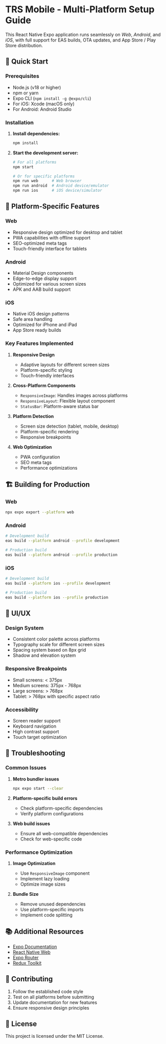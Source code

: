 # TRS Mobile - Multi-Platform Setup Guide

This React Native Expo application runs seamlessly on _Web_, _Android_, and _iOS_, with full support for EAS builds, OTA updates, and App Store / Play Store distribution.

## 🚀 Quick Start

### Prerequisites

- Node.js (v18 or higher)
- npm or yarn
- Expo CLI (`npm install -g @expo/cli`)
- For iOS: Xcode (macOS only)
- For Android: Android Studio

### Installation

1. **Install dependencies:**

   ```bash
   npm install
   ```

2. **Start the development server:**

   ```bash
   # For all platforms
   npm start

   # Or for specific platforms
   npm run web      # Web browser
   npm run android  # Android device/emulator
   npm run ios      # iOS device/simulator
   ```

## 📱 Platform-Specific Features

### Web

- Responsive design optimized for desktop and tablet
- PWA capabilities with offline support
- SEO-optimized meta tags
- Touch-friendly interface for tablets

### Android

- Material Design components
- Edge-to-edge display support
- Optimized for various screen sizes
- APK and AAB build support

### iOS

- Native iOS design patterns
- Safe area handling
- Optimized for iPhone and iPad
- App Store ready builds

### Key Features Implemented

1. **Responsive Design**

   - Adaptive layouts for different screen sizes
   - Platform-specific styling
   - Touch-friendly interfaces

2. **Cross-Platform Components**

   - `ResponsiveImage`: Handles images across platforms
   - `ResponsiveLayout`: Flexible layout component
   - `StatusBar`: Platform-aware status bar

3. **Platform Detection**

   - Screen size detection (tablet, mobile, desktop)
   - Platform-specific rendering
   - Responsive breakpoints

4. **Web Optimization**
   - PWA configuration
   - SEO meta tags
   - Performance optimizations

## 🏗 Building for Production

### Web

```bash
npx expo export --platform web
```

### Android

```bash
# Development build
eas build --platform android --profile development

# Production build
eas build --platform android --profile production
```

### iOS

```bash
# Development build
eas build --platform ios --profile development

# Production build
eas build --platform ios --profile production
```

## 🎨 UI/UX

### Design System

- Consistent color palette across platforms
- Typography scale for different screen sizes
- Spacing system based on 8px grid
- Shadow and elevation system

### Responsive Breakpoints

- Small screens: < 375px
- Medium screens: 375px - 768px
- Large screens: > 768px
- Tablet: > 768px with specific aspect ratio

### Accessibility

- Screen reader support
- Keyboard navigation
- High contrast support
- Touch target optimization

## 🐛 Troubleshooting

### Common Issues

1. **Metro bundler issues**

   ```bash
   npx expo start --clear
   ```

2. **Platform-specific build errors**

   - Check platform-specific dependencies
   - Verify platform configurations

3. **Web build issues**
   - Ensure all web-compatible dependencies
   - Check for web-specific code

### Performance Optimization

1. **Image Optimization**

   - Use `ResponsiveImage` component
   - Implement lazy loading
   - Optimize image sizes

2. **Bundle Size**
   - Remove unused dependencies
   - Use platform-specific imports
   - Implement code splitting

## 📚 Additional Resources

- [Expo Documentation](https://docs.expo.dev/)
- [React Native Web](https://necolas.github.io/react-native-web/)
- [Expo Router](https://expo.github.io/router/)
- [Redux Toolkit](https://redux-toolkit.js.org/)

## 🤝 Contributing

1. Follow the established code style
2. Test on all platforms before submitting
3. Update documentation for new features
4. Ensure responsive design principles

## 📄 License

This project is licensed under the MIT License.
